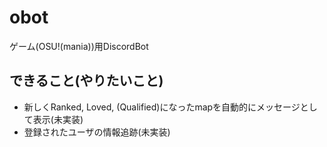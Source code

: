 # obot
ゲーム(OSU!(mania))用DiscordBot

## できること(やりたいこと)
- 新しくRanked, Loved, (Qualified)になったmapを自動的にメッセージとして表示(未実装)
- 登録されたユーザの情報追跡(未実装)